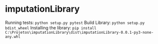 # imputationLibrary

Running tests:
```python setup.py pytest```
Build Library:
```python setup.py bdist_wheel```
Installing the library:
```pip install C:\Projetos\imputationLibrary\dist\imputationLibrary-0.0.1-py3-none-any.whl```